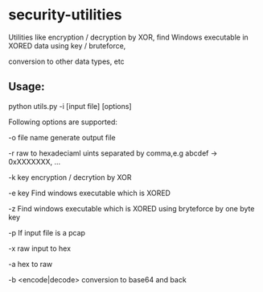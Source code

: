 # security-utilities
Utilities like encryption / decryption by XOR, find Windows executable in XORED data using key / bruteforce,

conversion to other data types, etc

## Usage:

python utils.py -i [input file] [options]

Following options are supported:

-o file name	    generate output file

-r		      raw to hexadeciaml uints separated by comma,e.g abcdef -> 0xXXXXXXX, ...

-k key		  encryption / decrytion by XOR

-e key		  Find windows executable which is XORED

-z		      Find windows executable which is XORED using bryteforce by one byte key

-p     If input file is a pcap

-x raw input to hex

-a hex to raw

-b <encode|decode>	 conversion to base64 and back

